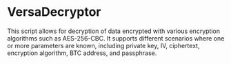 # VersaDecryptor
This script allows for decryption of data encrypted with various encryption algorithms such as AES-256-CBC. It supports different scenarios where one or more parameters are known, including private key, IV, ciphertext, encryption algorithm, BTC address, and passphrase.
